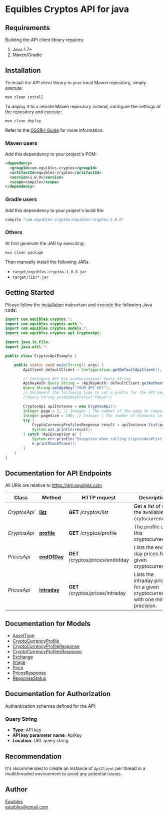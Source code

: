 # Equibles Cryptos API for java

## Requirements

Building the API client library requires:
1. Java 1.7+
2. Maven/Gradle

## Installation

To install the API client library to your local Maven repository, simply execute:

```shell
mvn clean install
```

To deploy it to a remote Maven repository instead, configure the settings of the repository and execute:

```shell
mvn clean deploy
```

Refer to the [OSSRH Guide](http://central.sonatype.org/pages/ossrh-guide.html) for more information.

### Maven users

Add this dependency to your project's POM:

```xml
<dependency>
  <groupId>com.equibles.cryptos</groupId>
  <artifactId>equibles-cryptos</artifactId>
  <version>1.0.0</version>
  <scope>compile</scope>
</dependency>
```

### Gradle users

Add this dependency to your project's build file:

```groovy
compile "com.equibles.cryptos:equibles-cryptos:1.0.0"
```

### Others

At first generate the JAR by executing:

```shell
mvn clean package
```

Then manually install the following JARs:

* `target/equibles-cryptos-1.0.0.jar`
* `target/lib/*.jar`

## Getting Started

Please follow the [installation](#installation) instruction and execute the following Java code:

```java
import com.equibles.cryptos.*;
import com.equibles.cryptos.auth.*;
import com.equibles.cryptos.models.*;
import com.equibles.cryptos.api.CryptosApi;

import java.io.File;
import java.util.*;

public class CryptosApiExample {

    public static void main(String[] args) {
        ApiClient defaultClient = Configuration.getDefaultApiClient();

        // Configure API key authorization: Query String
        ApiKeyAuth Query String = (ApiKeyAuth) defaultClient.getAuthentication("Query String");
        Query String.setApiKey("YOUR API KEY");
        // Uncomment the following line to set a prefix for the API key, e.g. "Token" (defaults to null)
        //Query String.setApiKeyPrefix("Token");

        CryptosApi apiInstance = new CryptosApi();
        Integer page = 1; // Integer | The number of the page to request.
        Integer pageSize = 100; // Integer | The number of elements in each page. Max value: 100.
        try {
            CryptoCurrencyProfilesResponse result = apiInstance.list(page, pageSize);
            System.out.println(result);
        } catch (ApiException e) {
            System.err.println("Exception when calling CryptosApi#list");
            e.printStackTrace();
        }
    }
}
```

## Documentation for API Endpoints

All URIs are relative to *https://api.equibles.com*

Class | Method | HTTP request | Description
------------ | ------------- | ------------- | -------------
*CryptosApi* | [**list**](docs/CryptosApi.md#list) | **GET** /cryptos/list | Get a list of all the available crytocurrencies.
*CryptosApi* | [**profile**](docs/CryptosApi.md#profile) | **GET** /cryptos/profile | The profile of this cryptocurrency.
*PricesApi* | [**endOfDay**](docs/PricesApi.md#endOfDay) | **GET** /cryptos/prices/endofday | Lists the end of day prices for a given cryptocurrency.
*PricesApi* | [**intraday**](docs/PricesApi.md#intraday) | **GET** /cryptos/prices/intraday | Lists the intraday prices for a given cryptocurrency with one minute precision.

## Documentation for Models

 - [AssetType](docs/AssetType.md)
 - [CryptoCurrencyProfile](docs/CryptoCurrencyProfile.md)
 - [CryptoCurrencyProfileResponse](docs/CryptoCurrencyProfileResponse.md)
 - [CryptoCurrencyProfilesResponse](docs/CryptoCurrencyProfilesResponse.md)
 - [Exchange](docs/Exchange.md)
 - [Image](docs/Image.md)
 - [Price](docs/Price.md)
 - [PricesResponse](docs/PricesResponse.md)
 - [ResponseStatus](docs/ResponseStatus.md)

## Documentation for Authorization

Authentication schemes defined for the API:
### Query String

- **Type**: API key
- **API key parameter name**: ApiKey
- **Location**: URL query string


## Recommendation

It's recommended to create an instance of `ApiClient` per thread in a multithreaded environment to avoid any potential issues.

## Author
[Equibles](https://www.equibles.com)\
equibles@gmail.com
